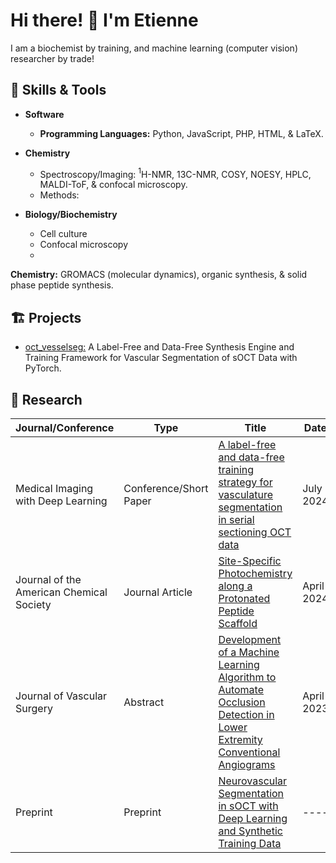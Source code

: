 # Hi there! 👋 I'm Etienne

I am a biochemist by training, and machine learning (computer vision) researcher by trade! 

## 🚀 Skills & Tools

- **Software**
  - **Programming Languages:** Python, JavaScript, PHP, HTML, & LaTeX.

- **Chemistry**
  - Spectroscopy/Imaging: $^1$H-NMR, 13C-NMR, COSY, NOESY, HPLC, MALDI-ToF, & confocal microscopy.
  - Methods: 

- **Biology/Biochemistry**
    - Cell culture
    - Confocal microscopy
    - 

**Chemistry:** GROMACS (molecular dynamics), organic synthesis, & solid phase peptide synthesis.


## 🏗️ Projects
- [oct_vesselseg:](https://github.com/EtienneChollet/oct_vesselseg) A Label-Free and Data-Free Synthesis Engine and Training Framework for Vascular Segmentation of sOCT Data with PyTorch.

## 📜 Research

| Journal/Conference                                               | Type        | Title      |   Date    |
| --------------------------------------------------------------   | ----------- |----------- | --------- |
| Medical Imaging with Deep Learning                               | Conference/Short Paper |[A label-free and data-free training strategy for vasculature segmentation in serial sectioning OCT data](https://openreview.net/forum?id=j8v7qc5bof&referrer=%5Bthe%20profile%20of%20Etienne%20Chollet%5D(%2Fprofile%3Fid%3D~Etienne_Chollet1)) | July 2024 |
| Journal of the American Chemical Society                         | Journal Article | [Site-Specific Photochemistry along a Protonated Peptide Scaffold](https://pubs.acs.org/doi/abs/10.1021/jacs.4c01576) | April 2024 |
| Journal of Vascular Surgery                                      | Abstract |[Development of a Machine Learning Algorithm to Automate Occlusion Detection in Lower Extremity Conventional Angiograms](https://www.jvascsurg.org/article/S0741-5214(23)00154-4/fulltext) | April 2023 |
| Preprint                                                         | Preprint | [Neurovascular Segmentation in sOCT with Deep Learning and Synthetic Training Data](https://arxiv.org/abs/2407.01419v1)  | ---- |
